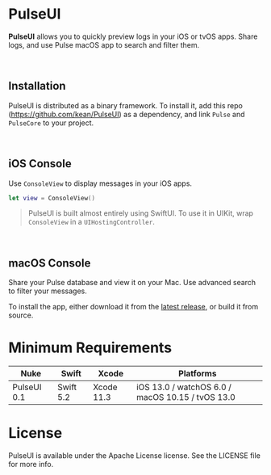 # PulseUI

**PulseUI** allows you to quickly preview logs in your iOS or tvOS apps. Share logs, and use Pulse macOS app to search and filter them.

<br/>

## Installation

PulseUI is distributed as a binary framework. To install it, add this repo (https://github.com/kean/PulseUI) as a dependency, and link `Pulse` and `PulseCore` to your project.

<br/>

## iOS Console

Use `ConsoleView` to display messages in your iOS apps.

```swift
let view = ConsoleView()
```

> PulseUI is built almost entirely using SwiftUI. To use it in UIKit, wrap `ConsoleView` in a `UIHostingController`.

<br/>

## macOS Console

Share your Pulse database and view it on your Mac. Use advanced search to filter your messages.

To install the app, either download it from the [latest release](https://github.com/kean/PulseUI/releases), or build it from source.

# Minimum Requirements

| Nuke          | Swift           | Xcode           | Platforms                                         |
|---------------|-----------------|-----------------|---------------------------------------------------|
| PulseUI 0.1      | Swift 5.2       | Xcode 11.3      | iOS 13.0 / watchOS 6.0 / macOS 10.15 / tvOS 13.0  |

# License

PulseUI is available under the Apache License license. See the LICENSE file for more info.


